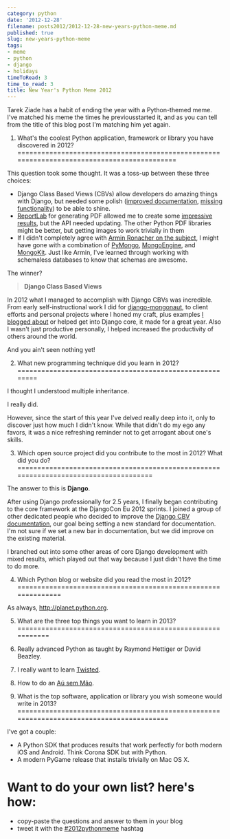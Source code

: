 ```yaml
---
category: python
date: '2012-12-28'
filename: posts2012/2012-12-28-new-years-python-meme.md
published: true
slug: new-years-python-meme
tags:
- meme
- python
- django
- holidays
timeToRead: 3
time_to_read: 3
title: New Year's Python Meme 2012
---
```


Tarek Ziade has a habit of ending the year with a Python-themed meme.
I've matched his meme the times he previousstarted it, and as you can
tell from the title of this blog post I'm matching him yet again.

1. What's the coolest Python application, framework or library you have discovered in 2012?
===========================================================================================

This question took some thought. It was a toss-up between these three
choices:

-   Django Class Based Views (CBVs) allow developers do amazing things
    with Django, but needed some polish ([improved
    documentation](https://docs.djangoproject.com/en/1.5/topics/class-based-views/),
    [missing functionality](http://django-braces.readthedocs.org/)) to
    be able to shine.
-   [ReportLab](http://reportlab.org) for generating PDF allowed me to
    create some [impressive results](http://www.petcheatsheets.com/),
    but the API needed updating. The other Python PDF libraries might be
    better, but getting images to work trivially in them
-   If I didn't completely agree with [Armin Ronacher on the
    subject](http://lucumr.pocoo.org/2012/12/29/sql-is-agile/), I might
    have gone with a combination of
    [PyMongo](http://api.mongodb.org/python/),
    [MongoEngine](http://mongoengine.org/), and
    [MongoKit](http://namlook.github.com/mongokit/). Just like Armin,
    I've learned through working with schemaless databases to know that
    schemas are awesome.

The winner?

> **Django Class Based Views**

In 2012 what I managed to accomplish with Django CBVs was incredible.
From early self-instructional work I did for
[django-mongonaut](https://github.com/pydanny/django-mongonaut/blob/master/mongonaut/views.py),
to client efforts and personal projects where I honed my craft, plus
examples [I blogged
about](https://pydanny.com/tag/class-based-views.html) or helped get
into Django core, it made for a great year. Also I wasn't just
productive personally, I helped increased the productivity of others
around the world.

And you ain't seen nothing yet!

2. What new programming technique did you learn in 2012?
========================================================

I thought I understood multiple inheritance.

I really did.

However, since the start of this year I've delved really deep into it,
only to discover just how much I didn't know. While that didn't do my
ego any favors, it was a nice refreshing reminder not to get arrogant
about one's skills.

3. Which open source project did you contribute to the most in 2012? What did you do?
=====================================================================================

The answer to this is **Django**.

After using Django professionally for 2.5 years, I finally began
contributing to the core framework at the DjangoCon Eu 2012 sprints. I
joined a group of other dedicated people who decided to improve the
[Django CBV
documentation](https://docs.djangoproject.com/en/1.5/topics/class-based-views/),
our goal being setting a new standard for documentation. I'm not sure
if we set a new bar in documentation, but we did improve on the existing
material.

I branched out into some other areas of core Django development with
mixed results, which played out that way because I just didn't have the
time to do more.

4. Which Python blog or website did you read the most in 2012?
==============================================================

As always, <http://planet.python.org>.

5. What are the three top things you want to learn in 2013?
===========================================================

1.  Really advanced Python as taught by Raymond Hettiger or David
    Beazley.
2.  I really want to learn [Twisted](http://twistedmatrix.com/).
3.  How to do an [Aú sem
    Mão](http://en.wikipedia.org/wiki/A%C3%BA#A.C3.BA).

6. What is the top software, application or library you wish someone would write in 2013?
=========================================================================================

I've got a couple:

-   A Python SDK that produces results that work perfectly for both
    modern iOS and Android. Think Corona SDK but with Python.
-   A modern PyGame release that installs trivially on Mac OS X.

Want to do your own list? here's how:
======================================

-   copy-paste the questions and answer to them in your blog
-   tweet it with the
    [#2012pythonmeme](https://twitter.com/search/realtime?q=%232012pythonmeme&src=typd)
    hashtag
